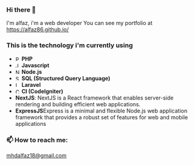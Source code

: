 ### Hi there 👋
I'm alfaz, i'm a web developer
You can see my portfolio at https://alfaz86.github.io/

### This is the technology i'm currently using
- <img src="https://edent.github.io/SuperTinyIcons/images/svg/php.svg" width="12" title="PHP"> **PHP**
- <img src="https://edent.github.io/SuperTinyIcons/images/svg/javascript.svg" width="12" title="JavaScript"> **Javascript**
- <img src="https://edent.github.io/SuperTinyIcons/images/svg/nodejs.svg" width="12" title="Node.js"> **Node.js**
- <img src="https://user-images.githubusercontent.com/40461634/114240226-2f506580-9955-11eb-849b-e2a25117d681.png" width="12" title="SQL"> **SQL (Structured Query Language)** 
- <img src="https://edent.github.io/SuperTinyIcons/images/svg/laravel.svg" width="12" title="Laravel"> **Laravel**
- <img src="https://encrypted-tbn0.gstatic.com/images?q=tbn:ANd9GcT43RTUM8a_ktYsIQNXDa0pD6TTk_Bu6e8NZ816WE0krw&s" width="12" title="CI"> **CI (CodeIgniter)** 
- **NextJS**: NextJS is a React framework that enables server-side rendering and building efficient web applications.
- **ExpressJS**Express is a minimal and flexible Node.js web application framework that provides a robust set of features for web and mobile applications

### 📫 How to reach me:
mhdalfaz18@gmail.com
